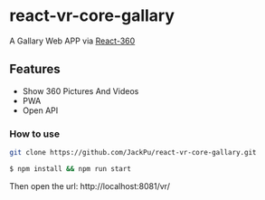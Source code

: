 # react-vr-core-gallary

A Gallary Web APP via  [React-360](https://facebook.github.io/react-360/docs/setup.html)

## Features

+ Show 360 Pictures And Videos
+ PWA
+ Open API

### How to use

``` bash
git clone https://github.com/JackPu/react-vr-core-gallary.git
```

``` bash
$ npm install && npm run start
```

Then open the url: http://localhost:8081/vr/


